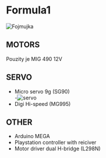 # Formula1
![Fojmujka](https://github.com/MaDProjekt/Formula1/assets/157323137/8dad3aba-e52c-4f63-93fc-d78f80099d52)
## MOTORS
Pouzity je MIG 490 12V
## SERVO
- Micro servo 9g (SG90)\
-![servo](https://github.com/MaDProjekt/Formula1/assets/157323137/c33978e5-e2ed-4172-bd56-470792c19acd)
- Digi Hi-speed (MG995)
## OTHER
- Arduino MEGA
- Playstation controller with reiciver
- Motor driver dual H-bridge (L298N)

  
